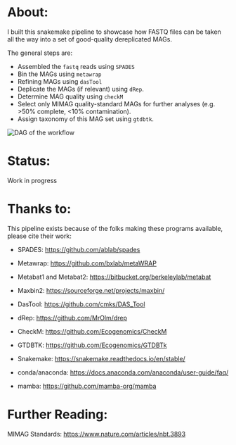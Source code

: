 # About:
I built this snakemake pipeline to showcase how FASTQ files can be taken all the way into a set of good-quality dereplicated MAGs.

The general steps  are:
- Assembled the `fastq` reads using `SPADES`
- Bin the MAGs using `metawrap`
- Refining MAGs using `dasTool`
- Deplicate the MAGs (if relevant) using `dRep`.
- Determine MAG quality using `checkM`
- Select only MIMAG quality-standard MAGs for further analyses  (e.g. >50% complete, <10% contamination).
- Assign taxonomy of this MAG set using `gtdbtk`.

![DAG of the workflow](https://github.com/patriciatran/test_MAG_pipeline/blob/main/dag.svg)

# Status:
Work in progress

# Thanks to:
This pipeline exists because of the folks making these programs available, please cite their work:
- SPADES: https://github.com/ablab/spades
- Metawrap: https://github.com/bxlab/metaWRAP
- Metabat1 and Metabat2: https://bitbucket.org/berkeleylab/metabat 
- Maxbin2: https://sourceforge.net/projects/maxbin/ 
- DasTool: https://github.com/cmks/DAS_Tool
- dRep: https://github.com/MrOlm/drep
- CheckM: https://github.com/Ecogenomics/CheckM 
- GTDBTK: https://github.com/Ecogenomics/GTDBTk

- Snakemake: https://snakemake.readthedocs.io/en/stable/
- conda/anaconda: https://docs.anaconda.com/anaconda/user-guide/faq/
- mamba: https://github.com/mamba-org/mamba

# Further Reading:
MIMAG Standards: https://www.nature.com/articles/nbt.3893
